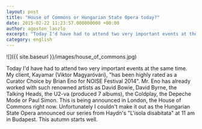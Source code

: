 ```yaml
---
layout: post
title: "House of Commons or Hungarian State Opera today?"
date: 2015-02-22 11:23:57.000000000 +00:00
author: agoston_laszlo
excerpt: "Today I'd have had to attend two very important events at the same time. My client, Kayamar (Viktor Magyaróvári), has been highly rated as a Curator Choice by Brian Eno for NOISE Festival 2014. This is being announced in London, the House of Commons right now. Unfortunately I couldn't make it out as the Hungarian State Opera announced our series from Haydn's L'isola disabitata at 11 am in Budapest. This autumn starts well"
category: english
---
```

![]({{ site.baseurl }}/images/house_of_commons.jpg)

Today I'd have had to attend two very important events at the same time. My client, Kayamar (Viktor Magyaróvári), "has been highly rated as a Curator Choice by Brian Eno for NOISE Festival 2014". Mr. Eno has already worked with such renowned artists as David Bowie, David Byrne, the Talking Heads, the U2-va (produced 7 albums), the Coldplay, the Depeche Mode or Paul Simon. This is being announced in London, the House of Commons right now. Unfortunately I couldn't make it out as the Hungarian State Opera announced our series from Haydn's "L'isola disabitata" at 11 am in Budapest. This autumn starts well.
